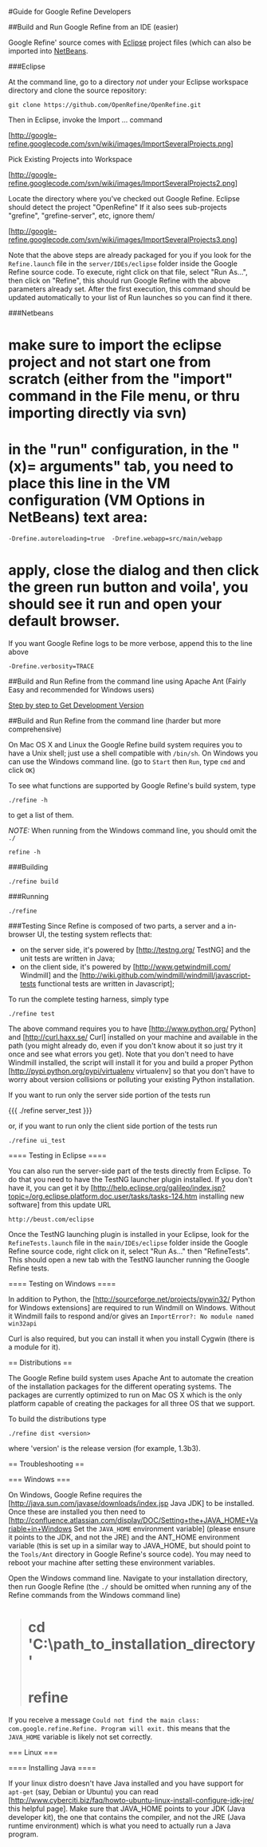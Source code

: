 #Guide for Google Refine Developers

##Build and Run Google Refine from an IDE (easier)

Google Refine' source comes with [Eclipse](http://www.eclipse.org/) project files (which can also be imported into [NetBeans](http://netbeans.org/). 

###Eclipse

At the command line, go to a directory *not* under your Eclipse workspace directory and clone the source repository:

`git clone https://github.com/OpenRefine/OpenRefine.git`

Then in Eclipse, invoke the Import ... command

  [http://google-refine.googlecode.com/svn/wiki/images/ImportSeveralProjects.png]

Pick Existing Projects into Workspace

  [http://google-refine.googlecode.com/svn/wiki/images/ImportSeveralProjects2.png]

Locate the directory where you've checked out Google Refine. Eclipse should detect the project "OpenRefine"  If it also sees sub-projects "grefine", "grefine-server", etc, ignore them/

  [http://google-refine.googlecode.com/svn/wiki/images/ImportSeveralProjects3.png]

Note that the above steps are already packaged for you if you look for the `Refine.launch` file in the `server/IDEs/eclipse` folder inside the Google Refine source code. To execute, right click on that file, select "Run As...", then click on "Refine", this should run Google Refine with the above parameters already set. After the first execution, this command should be updated automatically to your list of Run launches so you can find it there.

###Netbeans

  # make sure to import the eclipse project and not start one from scratch (either from the "import" command in the File menu, or thru importing directly via svn)
  # in the "run" configuration, in the "(x)= arguments" tab, you need to place this line in the VM configuration (VM Options in NetBeans) text area:

`-Drefine.autoreloading=true  -Drefine.webapp=src/main/webapp`

  # apply, close the dialog and then click the green run button and voila', you should see it run and open your default browser.

If you want Google Refine logs to be more verbose, append this to the line above

 `-Drefine.verbosity=TRACE`

##Build and Run Refine from the command line using Apache Ant (Fairly Easy and recommended for Windows users)

[Step by step to Get Development Version](wiki/GetDevelopmentVersion)

##Build and Run Refine from the command line (harder but more comprehensive)

On Mac OS X and Linux the Google Refine build system requires you to have a Unix shell; just use a shell compatible with `/bin/sh`. On Windows you can use the Windows command line. (go to `Start` then `Run`, type `cmd` and click `OK`)

To see what functions are supported by Google Refine's build system, type

   `./refine -h`

to get a list of them.

*NOTE:* When running from the Windows command line, you should omit the `./`

   `refine -h`

###Building

  `./refine build`

###Running

  `./refine`

###Testing
Since Refine is composed of two parts, a server and a in-browser UI, the testing system reflects that:

  * on the server side, it's powered by [http://testng.org/ TestNG] and the unit tests are written in Java;
  * on the client side, it's powered by [http://www.getwindmill.com/ Windmill] and the [http://wiki.github.com/windmill/windmill/javascript-tests functional tests are written in Javascript];

To run the complete testing harness, simply type

  `./refine test`

The above command requires you to have [http://www.python.org/ Python] and [http://curl.haxx.se/ Curl] installed on your machine and available in the path (you might already do, even if you don't know about it so just try it once and see what errors you get). Note that you don't need to have Windmill installed, the script will install it for you and build a proper Python [http://pypi.python.org/pypi/virtualenv virtualenv] so that you don't have to worry about version collisions or polluting your existing Python installation.

If you want to run only the server side portion of the tests run

{{{
  ./refine server_test
}}}

or, if you want to run only the client side portion of the tests run

  `./refine ui_test`

==== Testing in Eclipse ====

You can also run the server-side part of the tests directly from Eclipse. To do that you need to have the TestNG launcher plugin installed. If you don't have it, you can get it by [http://help.eclipse.org/galileo/index.jsp?topic=/org.eclipse.platform.doc.user/tasks/tasks-124.htm installing new software] from this update URL

 `http://beust.com/eclipse`

Once the TestNG launching plugin is installed in your Eclipse, look for the `RefineTests.launch` file in the `main/IDEs/eclipse` folder inside the Google Refine source code, right click on it, select "Run As..." then "RefineTests". This should open a new tab with the TestNG launcher running the Google Refine tests.

==== Testing on Windows ====

In addition to Python, the [http://sourceforge.net/projects/pywin32/ Python for Windows extensions] are required to run Windmill on Windows. Without it Windmill fails to respond and/or gives an `ImportError?: No module named win32api`

Curl is also required, but you can install it when you install Cygwin (there is a module for it).

== Distributions ==

The Google Refine build system uses Apache Ant to automate the creation of the installation packages for the different operating systems. The packages are currently optimized to run on Mac OS X which is the only platform capable of creating the packages for all three OS that we support.

To build the distributions type

  `./refine dist <version>`

where 'version' is the release version (for example, 1.3b3).

== Troubleshooting ==

=== Windows ===

On Windows, Google Refine requires the [http://java.sun.com/javase/downloads/index.jsp Java JDK] to be installed. Once these are installed you then need to [http://confluence.atlassian.com/display/DOC/Setting+the+JAVA_HOME+Variable+in+Windows Set the `JAVA_HOME` environment variable] (please ensure it points to the JDK, and not the JRE) and the ANT_HOME environment variable (this is set up in a similar way to JAVA_HOME, but should point to the `Tools/Ant` directory in Google Refine's source code). You may need to reboot your machine after setting these environment variables.

Open the Windows command line. Navigate to your installation directory, then run Google Refine (the `./` should be omitted when running any of the Refine commands from the Windows command line)

>    # cd 'C:\\path_to_installation_directory'
>    # refine

If you receive a message `Could not find the main class: com.google.refine.Refine. Program will exit.` this means that the `JAVA_HOME` variable is likely not set correctly.

=== Linux ===

==== Installing Java ====

If your linux distro doesn't have Java installed and you have support for `apt-get` (say, Debian or Ubuntu) you can read [http://www.cyberciti.biz/faq/howto-ubuntu-linux-install-configure-jdk-jre/ this helpful page]. Make sure that JAVA_HOME points to your JDK (Java developer kit), the one that contains the compiler, and not the JRE (Java runtime environment) which is what you need to actually run a Java program.
